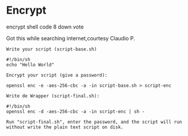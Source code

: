 # Encrypt
encrypt shell code
 8
down vote

Got this while searching internet,courtesy Claudio P.

    Write your script (script-base.sh)

    #!/bin/sh 
    echo "Hello World" 

    Encrypt your script (give a password):

    openssl enc -e -aes-256-cbc -a -in script-base.sh > script-enc 

    Write de Wrapper (script-final.sh):

    #!/bin/sh 
    openssl enc -d -aes-256-cbc -a -in script-enc | sh - 

    Run "script-final.sh", enter the password, and the script will run without write the plain text script on disk.

